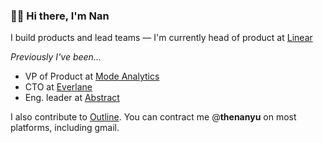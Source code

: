 ### 👋🏼 Hi there, I'm Nan 

I build products and lead teams — I'm currently head of product at [Linear](www.linear.app)

_Previously I've been..._
- VP of Product at [Mode Analytics](https://mode.com/)
- CTO at [Everlane](https://www.everlane.com/)
- Eng. leader at [Abstract](https://www.abstract.com/)

I also contribute to [Outline](https://github.com/outline). You can contract me @**thenanyu** on most platforms, including gmail.
